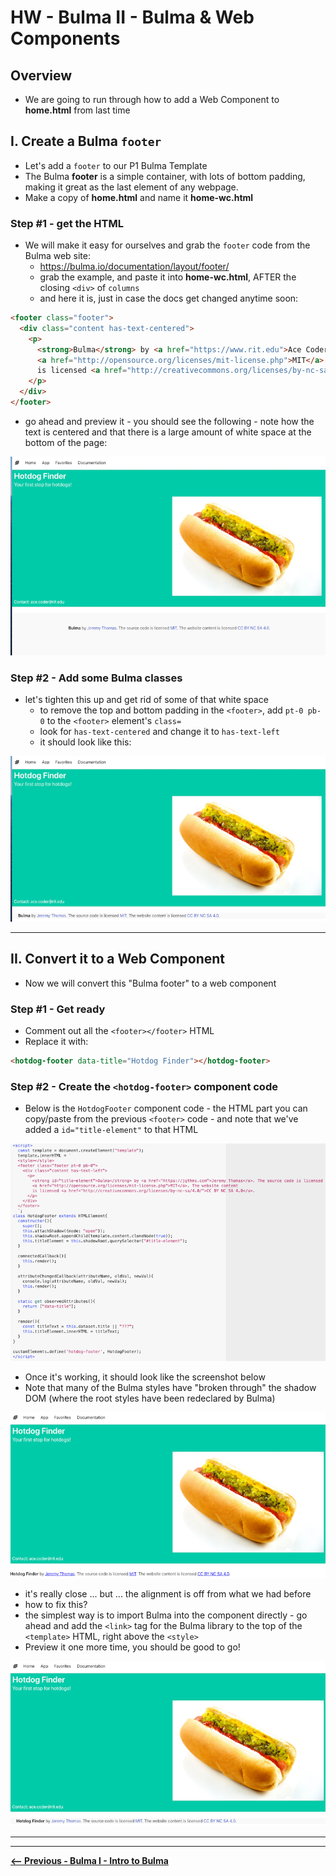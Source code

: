 # HW - Bulma II - Bulma & Web Components

## Overview

- We are going to run through how to add a Web Component to **home.html** from last time

## I. Create a Bulma `footer`

- Let's add a `footer` to our P1 Bulma Template
- The Bulma **footer** is a simple container, with lots of bottom padding, making it great as the last element of any webpage.
- Make a copy of **home.html** and name it **home-wc.html**

### Step #1 - get the HTML

- We will make it easy for ourselves and grab the `footer` code from the Bulma web site:
  - https://bulma.io/documentation/layout/footer/
  - grab the example, and paste it into **home-wc.html**, AFTER the closing `<div>` of `columns`
  - and here it is, just in case the docs get changed anytime soon:

```html
<footer class="footer">
  <div class="content has-text-centered">
    <p>
      <strong>Bulma</strong> by <a href="https://www.rit.edu">Ace Coder</a>. The source code is licensed
      <a href="http://opensource.org/licenses/mit-license.php">MIT</a>. The website content
      is licensed <a href="http://creativecommons.org/licenses/by-nc-sa/4.0/">CC BY NC SA 4.0</a>.
    </p>
  </div>
</footer>
```

- go ahead and preview it - you should see the following - note how the text is centered and that there is a large amount of white space at the bottom of the page:

![screenshot](_images/_bulma/HW-bulma-5.png)

### Step #2 - Add some Bulma classes

- let's tighten this up and get rid of some of that white space
  - to remove the top and bottom padding in the `<footer>`,  add `pt-0 pb-0` to the `<footer>` element's `class=`
  - look for `has-text-centered` and change it to `has-text-left`
  - it should look like this:

![screenshot](_images/_bulma/HW-bulma-6.png)

<hr>

## II. Convert it to a Web Component

- Now we will convert this "Bulma footer" to a web component

### Step #1 - Get ready

- Comment out all the `<footer></footer>` HTML
- Replace it with:

```html
<hotdog-footer data-title="Hotdog Finder"></hotdog-footer>
```

### Step #2 - Create the `<hotdog-footer>` component code

- Below is the `HotdogFooter` component code - the HTML part you can copy/paste from the previous `<footer>` code - and note that we've added a `id="title-element"` to that HTML

![screenshot](_images/_bulma/HW-bulma-7.png)

- Once it's working, it should look like the screenshot below
- Note that many of the Bulma styles have "broken through" the shadow DOM (where the root styles have been redeclared by Bulma)

![screenshot](_images/_bulma/HW-bulma-8.png)

- it's really close ... but ... the alignment is off from what we had before
- how to fix this?
- the simplest way is to import Bulma into the component directly - go ahead and add the `<link>` tag for the Bulma library to the top of the `<template>` HTML, right above the `<style>`
- Preview it one more time, you should be good to go!

![screenshot](_images/_bulma/HW-bulma-9.png)



<hr><hr>

[**&lt;-- Previous - Bulma I - Intro to Bulma**](HW-bulma-1.md)
